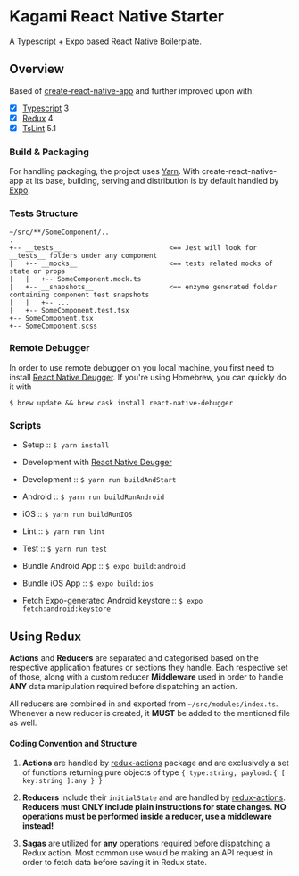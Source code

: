 # Kagami React Native Starter

A Typescript + Expo based React Native Boilerplate.

## Overview

Based of [create-react-native-app](https://github.com/react-community/create-react-native-app) and further improved upon with:
- [x] [Typescript](https://www.typescriptlang.org/) 3
- [x] [Redux](https://github.com/reactjs/redux) 4
- [x] [TsLint](https://palantir.github.io/tslint/) 5.1

### Build & Packaging

For handling packaging, the project uses [Yarn](https://yarnpkg.com).
With create-react-native-app at its base, building, serving and distribution is by default handled by [Expo](http://expo.io).

### Tests Structure

```
~/src/**/SomeComponent/..
.
+-- __tests__                           <== Jest will look for __tests__ folders under any component
|   +-- __mocks__                       <== tests related mocks of state or props
|   |   +-- SomeComponent.mock.ts
|   +-- __snapshots__                   <== enzyme generated folder containing component test snapshots
|   |   +-- ...
|   +-- SomeComponent.test.tsx
+-- SomeComponent.tsx
+-- SomeComponent.scss
```

### Remote Debugger

In order to use remote debugger on you local machine, you first need to install [React Native Deugger](https://github.com/jhen0409/react-native-debugger). If you're using Homebrew, you can quickly do it with
```
$ brew update && brew cask install react-native-debugger
``` 


### Scripts

- Setup :: `$ yarn install` 

- Development with [React Native Deugger](https://github.com/jhen0409/react-native-debugger)
- Development :: `$ yarn run buildAndStart`
- Android :: `$ yarn run buildRunAndroid`
- iOS :: `$ yarn run buildRunIOS`


- Lint :: `$ yarn run lint`
- Test :: `$ yarn run test`


- Bundle Android App :: `$ expo build:android`
- Bundle iOS App :: `$ expo build:ios`
- Fetch Expo-generated Android keystore :: `$ expo fetch:android:keystore`

## Using Redux

**Actions** and **Reducers** are separated and categorised based on the respective application features or sections they handle. Each respective set of those, along with a custom reducer **Middleware** used in order to handle **ANY** data manipulation required before dispatching an action.

All reducers are combined in and exported from `~/src/modules/index.ts`. Whenever a new reducer is created, it **MUST** be added to the mentioned file as well.

#### Coding Convention and Structure
1. **Actions** are handled by [redux-actions](https://github.com/redux-utilities/redux-actions) package and are exclusively a set of functions returning pure objects of type `{ type:string, payload:{ [ key:string ]:any } }` 

2. **Reducers** include their `initialState` and are handled by [redux-actions](https://github.com/redux-utilities/redux-actions). \
**Reducers must ONLY include plain instructions for state changes. NO operations must be performed inside a reducer, use a middleware instead!**

3. **Sagas** are utilized for **any** operations required before dispatching a Redux action. Most common use would be making an API request in order to fetch data before saving it in Redux state.

